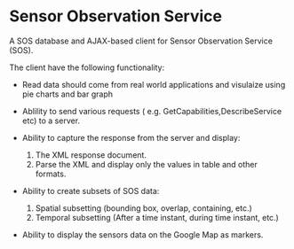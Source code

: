 # Sensor Observation Service

A SOS database and AJAX-based client for Sensor Observation Service (SOS).

The client have the following functionality:

* Read data should come from real world applications and visulaize using pie charts and bar graph

* Ablility to send various requests ( e.g. GetCapabilities,DescribeService etc) to a server.
* Ability to capture the response from the server and display: 
  1. The XML response document.
  2. Parse the XML and display only the values in table and other formats.
  
* Ability to create subsets of SOS data:
  1. Spatial subsetting (bounding box, overlap, containing, etc.)
  2. Temporal subsetting (After a time instant, during time instant, etc.)
  
* Ability to display the sensors data on the Google Map as markers.
